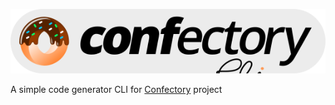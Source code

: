![confectory-logo](assets/src/confectory-logo.svg)

<p>A simple code generator CLI for <a href="https://github.com/oswaldobapvicjr/confectory">Confectory</a> project</p>